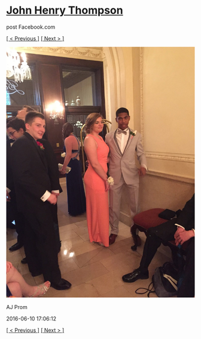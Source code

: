 # [John Henry Thompson](../README.md)
post Facebook.com

[[ < Previous ]](2016-06-10-19.md) [[ Next > ]](2016-06-10-21.md)

[![](../media/2016-06-10/AJ-Prom-18.jpg)](../README.md)

AJ Prom

2016-06-10 17:06:12

[[ < Previous ]](2016-06-10-19.md) [[ Next > ]](2016-06-10-21.md)